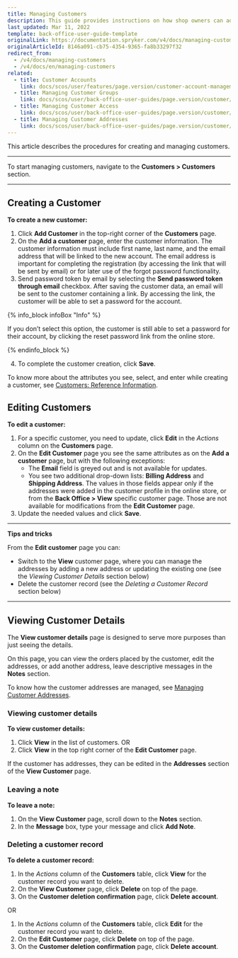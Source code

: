 ```yaml
---
title: Managing Customers
description: This guide provides instructions on how shop owners can add and manage personal information, customer billing, and shipping addresses in the Back Office.
last_updated: Mar 11, 2022
template: back-office-user-guide-template
originalLink: https://documentation.spryker.com/v4/docs/managing-customers
originalArticleId: 8146a091-cb75-4354-9365-fa8b33297f32
redirect_from:
  - /v4/docs/managing-customers
  - /v4/docs/en/managing-customers
related:
  - title: Customer Accounts
    link: docs/scos/user/features/page.version/customer-account-management-feature-overview/customer-account-management-feature-overview.html
  - title: Managing Customer Groups
    link: docs/scos/user/back-office-user-guides/page.version/customer/customer-customer-access-customer-groups/managing-customer-groups.html
  - title: Managing Customer Access
    link: docs/scos/user/back-office-user-guides/page.version/customer/customer-customer-access-customer-groups/managing-customer-access.html
  - title: Managing Customer Addresses
    link: docs/scos/user/back-office-user-guides/page.version/customer/customer-customer-access-customer-groups/managing-customer-addresses.html
---
```


This article describes the procedures for creating and managing customers.
***

To start managing customers, navigate to the **Customers > Customers** section.
***

## Creating a Customer

**To create a new customer:**
1. Click **Add Customer** in the top-right corner of the **Customers** page.
2. On the **Add a customer** page, enter the customer information. The customer information must include first name, last name, and the email address that will be linked to the new account. The email address is important for completing the registration (by accessing the link that will be sent by email) or for later use of the forgot password functionality.
3. Send password token by email by selecting the **Send password token through email** checkbox. After saving the customer data, an email will be sent to the customer containing a link. By accessing the link, the customer will be able to set a password for the account.

{% info_block infoBox "Info" %}

If you don’t select this option, the customer is still able to set a password for their account, by clicking the reset password link from the online store.

{% endinfo_block %}

4. To complete the customer creation, click **Save**.

To know more about the attributes you see, select, and enter while creating a customer, see [Customers: Reference Information](/docs/scos/user/back-office-user-guides/{{page.version}}/customer/customers-customer-access-customer-groups/references/customers-reference-information.html).

## Editing Customers

**To edit a customer:**
1. For a specific customer, you need to update, click **Edit** in the _Actions_ column on the **Customers** page.
2. On the **Edit Customer** page you see the same attributes as on the **Add a customer** page, but with the following exceptions:
    *  The **Email** field is greyed out and is not available for updates.
    *  You see two additional drop-down lists: **Billing Address** and **Shipping Address**. The values in those fields appear only if the addresses were added in the customer profile in the online store, or from the **Back Office > View** specific customer page. Those are not available for modifications from the **Edit Customer** page.
3. Update the needed values and click **Save**.

***
**Tips and tricks**

From the **Edit customer** page you can:
* Switch to the **View** customer page, where you can manage the addresses by adding a new address or updating the existing one (see the _Viewing Customer Details_ section below)
* Delete the customer record (see the _Deleting a Customer Record_ section below)

***

## Viewing Customer Details

The **View customer details** page is designed to serve more purposes than just seeing the details.

On this page, you can view the orders placed by the customer, edit the addresses, or add another address, leave descriptive messages in the **Notes** section.

To know how the customer addresses are managed, see  [Managing Customer Addresses](/docs/scos/user/back-office-user-guides/{{page.version}}/customer/customers-customer-access-customer-groups/references/customers-reference-information.html).

### Viewing customer details

**To view customer details:**
1. Click **View** in the list of customers.
OR
2. Click **View** in the top right corner of the **Edit Customer** page.

If the customer has addresses, they can be edited in the **Addresses** section of the **View Customer** page.

### Leaving a note

**To leave a note:**
1. On the **View Customer** page, scroll down to the **Notes** section.
2. In the **Message** box, type your message and click **Add Note**.

### Deleting a customer record

**To delete a customer record:**
1. In the *Actions* column of the **Customers** table, click **View** for the customer record you want to delete.
2. On the **View Customer** page, click **Delete** on top of the page.
3. On the **Customer deletion confirmation** page, click **Delete account**.

OR

1. In the *Actions* column of the **Customers** table, click **Edit** for the customer record you want to delete.
2. On the **Edit Customer** page, click **Delete** on top of the page.
3. On the **Customer deletion confirmation** page, click **Delete account**.
